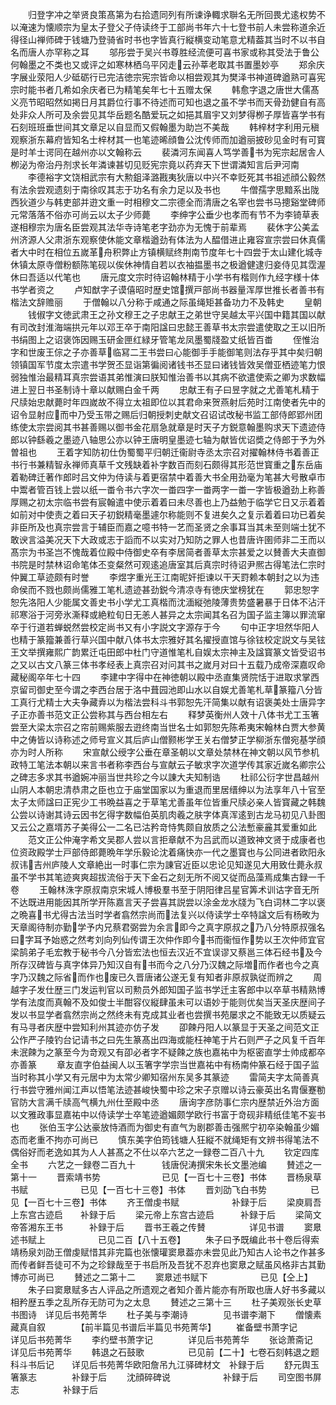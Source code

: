 <!-- { "loadSidebar": true } -->
　　归登字冲之举贤良策髙第为右拾遗同列有所谏诤輙求聨名无所回畏尤逺权势不以淹速为懐顺宗为皇太子登父子侍读终于工部尚书年六十七登书前人未尝称道余近得径山禅师碑于钱塘乃登骑省时书也字皆真行縦横变动笔意尤精葢其当时不以书自名而唐人亦罕称之耳
　　邬彤尝于吴兴书尊胜经流便可喜书家或称其受法于鲁公何翰墨之不类也又或评之如寒林栖乌平冈走云孙莘老取其书置墨妙亭
　　郑余庆字展业荥阳人少砥砺行已完洁徳宗宪宗皆命以相尝观其为樊泽书神道碑遒熟可喜宪宗时能书者几希如余庆者已为精笔矣年七十五赠太保
　　韩愈字退之唐世大儒髙义亮节昭昭然如掲日月其爵位行事不待述而可知也退之虽不学书而天骨劲健自有高处非众人所可及余尝见其华岳题名酷爱玩之如挹其眉宇又刘梦得栁子厚皆喜学书有石刻班班垂世间其文章足以自显而又假翰墨为助岂不美哉
　　韩梓材字利用元稹观察浙东幕府皆知名士梓材其一也笔迹晞顔鲁公沈传师而加遒丽披砂见金时有可寳是时羊士谔同在越州亦以文翰称云
　　裴潾河东闻喜人笃学善书为宪宗起居舎人栁泌为帝治丹剂求长年潾谏甚切见贬宪宗竟以药弃天下世谓潾知言后尹河南
　　李德裕字文饶相武宗有大勲鉏泽潞戡夷狄唐以中兴不幸贬死其书祖述顔公毅然有法余尝观遗刻于南徐叹其志于功名有余力足以及书也
　　牛僧孺字思黯系出陇西狄道少与韩吏部并逰文重一时相穆文二宗德全而清唐之名宰也尝书马摠谿堂碑师元常落落不俗亦可尚云以太子少师薨
　　李绅字公垂少也孝而有节不为李锜草表遂相穆宗为唐名臣尝观其法华寺诗笔老字劲亦为无愧于前辈焉
　　裴休字公美孟州济源人父肃浙东观察使休能文章楷遒劲有体法为人醖借进止雍容宣宗尝曰休真儒者大中时在相位五嵗革舟积弊止方镇横赋终荆南节度年七十四尝于太山建化城寺休镇太原寺僧粉额陈笔砚以俟休神情自若以衣袖揾墨书之极遒健逮归妾侍见其霑渥休曰吾适以代笔也
　　唐元度文宗时待诏翰林精于小学书有楷则作九经字様十体书学者资之
　　卢知猷字子谟僖昭时歴史馆撰戸部尚书器量浑厚世推长者善书有楷法文辞赡丽
　　于僧翰以八分称于咸通之际虽绳矩甚备功力不及韩史
　　皇朝
　　钱俶字文徳武肃王之孙文穆王之子忠献王之弟世守吴越太平兴国中籍其国以献有司改封淮海端拱元年以邓王卒于南阳諡曰忠懿王善草书太宗尝遣使取之王以旧所书绢图上之诏褒饰因赐玉研金匣红緑牙管笔龙凤墨蜀牋盈丈纸皆百畨
　　侄惟治字和世废王倧之子亦善草临冩二王书尝曰心能御手手能御笔则法存乎其中矣归朝领镇国军节度太宗遣书学贺丕显诣第徧阅诸钱书丕显曰诸钱皆效吴僧亚栖迹笔力恨弱独惟治最精耳真宗尝语其弟惟演曰朕知惟治善书以其病不欲遣使索之卿为求数幅进上翌日书圣制诗十章以献赐白金千两
　　忠献王有子曰昱字就之尤善笔札精于尺牍始忠献薨时年四嵗故不得立太祖即位以其君命来贺燕射后苑时江南使者先中的诏令显射应而中乃受玉带之赐后归朝授刺史献文召诏试改秘书监工部侍郎郢州团练使太宗尝阅其书甚善赐以御书金花扇急就章是时天子方鋭意翰墨购求天下遗迹侍郎以钟繇羲之墨迹八轴思公亦以钟王唐明皇墨迹七轴为献皆优诏奬之侍郎于予为外曽祖也
　　王着字知防初仕伪蜀蜀平归朝迁衞尉寺丞太宗召对擢翰林侍书着善正书行书兼精智永禅师真草千文残缺着补字数百而刻石颇得其形范世寳重之东岳庙着勒碑迁著作郎时吕文仲为侍读与着更宿禁中着善大书全用劲毫为笔甚大号散卓市中鬻者管百钱上尝以纸一畨令书六字次一畨四字一畨两字一畨一字皆极遒劲上称善厚赐之初太宗临书尝有宸翰遣中使示着着曰未尽善也上乃益勉于临学它日又示着着如前对中使责之着曰天子初鋭精毫墨遽尔称能则不复进矣久之复示着着曰功已着矣非臣所及也真宗尝言于辅臣而嘉之噫书特一艺而圣贤之余事耳当其未至则端士犹不敢谀言溢美况天下大政或志于謟而不以实对乃知防之罪人也昔唐许圉师非二王而以髙宗为书圣岂不愧哉着位殿中侍御史卒有李居简者善草太宗甚爱之以賛善大夫直御书院是时禁林诏命笔体丕变粲然可观逺追唐室其后真宗时待诏尹熈古得笔法仁宗时仲翼工草迹颇有时誉
　　李煜字重光王江南昵奸拒谏以干天罸赖本朝封之以为违命侯而不戮也颇尚儒雅工笔札遗迹甚劲鋭今清凉寺有徳庆堂榜犹在
　　郭忠恕字恕先洛阳人少能属文善史书小学尤工真楷而沈湎縦弛陵薄贵势盛暑暴于日体不沾汗祁寒浴于河旁氷澌释或絶粒旬日无恙人甚异之太宗闻其名召为国子监主簿以罪流窜卒于行道若蝉蜕然尝校定尚书又有小字説文字源存于今
　　句中正字坦然华阳人也精于篆籀兼善行草兴国中献八体书太宗雅好其名擢授直馆与徐铉校定説文与吴铉王文举撰雍熙广韵累迁屯田郎中杜门守道惟笔札自娱太宗神主及諡寳篆文皆受诏书之又以古文八篆三体书孝经表上真宗召对问其书之嵗月对曰十五载乃成帝深嘉叹命藏秘阁卒年七十四
　　李建中字得中在神徳朝以殿中丞直集贤院恬于进取求掌西京留司御史至今谓之李西台居于洛中葺园池即山水以自娱尤善笔札草篆籀八分皆工真行尤精士大夫争藏弆以为楷法尝科斗书郭恕先汗简集以献有诏褒美处士唐异字子正亦善书范文正公尝称其与西台相左右
　　释梦英衡州人效十八体书尤工玉箸尝至大梁太宗召之帘前赐紫服去逰终南当世名士如郭恕先陈希夷宋翰林白贾大参黄中之俦皆以诗称述之师号宣义其后庐山僧颢彬学王关右僧梦正学柳浙东僧宛基学顔亦为时人所称
　　宋宣献公绶字公垂在章圣朝以文章处禁林在神文朝以风节参机政特工笔法本朝以来言书者称李西台与宣献云子敏求字次道学传其家近嵗名卿宗公之碑志多求其书遒婉冲丽当世共珍之今以諌大夫知制诰
　　杜祁公衍字世昌越州山阴人本朝忠清恭肃之臣也立于庙堂国家以为重退而里居缙绅以为法享年八十官至太子太师諡曰正宪少工书晩益喜之于草笔尤善虽年位皆重尺牍必亲人皆寳藏之韩魏公尝以诗谢其诗云因书乞得字数幅伯英肌肉羲之肤字体真浑逺到古龙马初见八卦图又云公之嘉壻苏子美得公一二名已沽矜竒恃隽颇自放质之公法慙豪麄其爱重如此
　　范文正公仲淹字希文吴郡人尝以言拒章献不为吕武而以道致神文贤于成康者也位资政殿学士戸部侍郎薨晩年学乐毅论沈着痛快亦一代之墨寳也与公同进者欧阳永叔讳吉州庐陵人文章絶出一时事仁宗为諌官近臣以忠论见知遂见大用致仕薨永叔虽不学书其笔迹爽爽超拔流俗于天下金石之刻无所不阅又従而品藻焉成集古録一千卷
　　王翰林洙字原叔南京宋城人博极羣书至于阴阳律吕星官筭术训诂字音无所不达既进用能因其所学开陈嘉言天子尝喜其説尝以涂金龙水牋为飞白词林二字以褒之晩喜书尤得古法当时学者翕然宗尚而法复兴以侍读学士卒特諡文后有杨畋为天章阁待制亦勤学予内兄蔡君弼尝为余言即今之真字原叔之乃八分特原叔强名曰字耳予始惑之然考刘向列仙传谓王次仲作即今书而衞恒作势以王次仲师宜官梁鹄弟子毛宏教于秘书今八分皆宏法也恒去汉近不宜误谬又蔡邕三体石经书及今所存汉碑皆与真字体异乃知汉自有书而今之八分乃汉魏之际増而作者也今之真字乃汉魏之际省而作也废已久晋唐诸公遂无复有知者非原叔孰従而辨之
　　周越字子发仕歴三门发运判官以司勲员外郎知国子监书学迁主客郎中以卒草书精熟博学有法度而真翰不及如俊士半酣容仪縦肆虽未可以语妙于能则优矣当天圣庆歴间子发以书显学者翕然宗尚之然终未有克成其业者也尝撰书苑屡求之不能致无以质疑云有马寻者庆歴中尝知利州其迹亦仿子发
　　卲餗丹阳人以篆显于天圣之间范文正公作严子陵钓台记请书之曰先生篆髙出四海或能枉神笔于片石则严子之风复千百年未泯餗为之篆至今为竒观又有卲必者字不疑餗之族也嘉祐中为枢密直学士帅成都卒亦善篆
　　章友直字伯益闽人以玉箸字学宗当世嘉祐中有杨南仲篆石经于国子监当时称其小学又有元居中为太常少卿知宿州东吴多其篆迹
　　雷简夫字太简善真行书尝守雅州闻江声以悟笔法迹甚峻快蜀中珍之宋子京赠以诗云豪英出名胄偃蹇勌官防大言满千牍高气横九州仕至殿中丞
　　唐询字彦防事仁宗内歴禁近外治方面以文雅政事显嘉祐中以侍读学士卒笔迹遒媚颇学欧行书富于竒砚非精纸佳笔不妄书也
　　张伯玉字公达豪放恃酒而为御史有直气为剧郡善击强熈宁初卒染翰虽少媚态而老重不拘亦可尚已
　　慎东美字伯筠钱塘人狂縦不就绳矩有文辨书得笔法不偶俗好而老逸如其为人人甚髙之不仕以卒六艺之一録卷二百八十九
　　钦定四库全书
　　六艺之一録卷二百九十　　　钱唐倪涛撰宋朱长文墨池编
　　賛述之一第十一
　　晋索靖书势　　　　　　　已见【一百七十三卷】书体
　　晋杨泉草书赋　　　　　　已见【一百七十三卷】书体
　　晋刘劭飞白书势　　　　　已见【一百七十三卷】书体
　　齐王僧虔书赋　　　　　　补録于后
　　梁庾肩吾上东宫古迹启　　补録于后
　　梁元帝上东宫古迹启　　　补録于后
　　梁简文帝答湘东王书　　　补録于后
　　晋书王羲之传賛　　　　　详见书谱
　　窦臮述书赋上　　　　　　已见二百【八十五卷】
　　朱子曰予既编此书十卷后得索靖杨泉刘劭王僧虔赋惜其非完篇也张懐瓘窦臮葢亦未尝见此乃知古人论书之作甚多而传者鲜吾徒可不为之珍録哉至于书启所及吾犹不忍弃也窦臮之赋虽风格非古其勤博亦可尚已
　　賛述之二第十二
　　窦臮述书赋下　　　　　　已见【仝上】
　　朱子曰窦臮赋多古人评品之所遗观之者知介善片能亦有所取也唐人好书多藏以相矜歴五季之乱所存无防可为之太息
　　賛述之三第十三
　　杜子美观张长史草书图诗　详见后书苑菁华
　　杜子美与李潮诗　　　　见书谱李潮下
　　僧懐素藏真自叙　　　　【前半篇见书谱后半篇见书苑菁华】
　　崔备壁书萧字记　　　　详见后书苑菁华
　　李约壁书萧字记　　　　详见后书苑菁华
　　张谂萧斋记　　　　　　详见后书苑菁华
　　韩退之石鼓歌　　　　　已见前【二十】七卷石刻韩退之题科斗书后记　　详见后书苑菁华欧阳詹吊九江驿碑材文　补録于后
　　舒元舆玉箸篆志　　　　补録于后
　　沈顔碎碑说　　　　　　补録于后
　　司空图书屏志　　　　　补録于后
